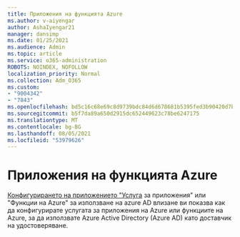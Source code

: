 ```yaml
---
title: Приложения на функцията Azure
ms.author: v-aiyengar
author: AshaIyengar21
manager: dansimp
ms.date: 01/25/2021
ms.audience: Admin
ms.topic: article
ms.service: o365-administration
ROBOTS: NOINDEX, NOFOLLOW
localization_priority: Normal
ms.collection: Adm_O365
ms.custom:
- "9004342"
- "7843"
ms.openlocfilehash: bd5c16c68e69c8d9739bdc84d6d678681b5395fed3b90420d7b78cc47664eaed
ms.sourcegitcommit: b5f7da89a650d2915dc652449623c78be6247175
ms.translationtype: MT
ms.contentlocale: bg-BG
ms.lasthandoff: 08/05/2021
ms.locfileid: "53979626"
---
```

# <a name="azure-function-apps"></a>Приложения на функцията Azure

[Конфигурирането на приложението "Услуга](https://docs.microsoft.com/azure/app-service/configure-authentication-provider-aad) за приложения" или "Функции на Azure" за използване на azure AD влизане ви показва как да конфигурирате услугата за приложения на Azure или функциите на Azure, за да използвате Azure Active Directory (Azure AD) като доставчик на удостоверяване.